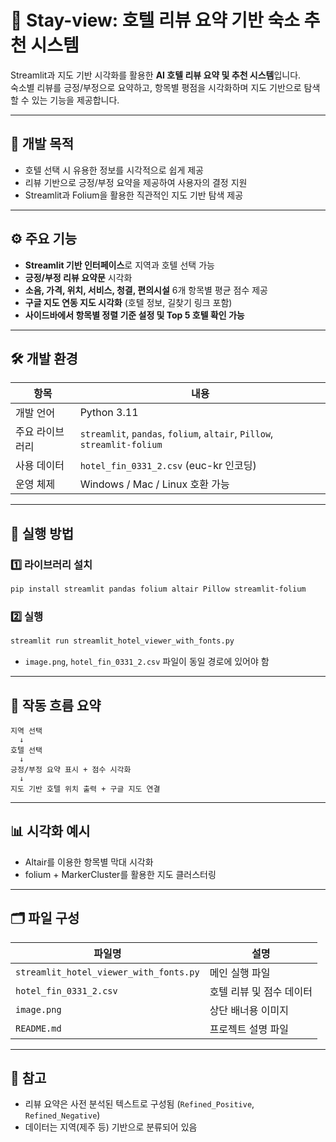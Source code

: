 # 🏨 Stay-view: 호텔 리뷰 요약 기반 숙소 추천 시스템

Streamlit과 지도 기반 시각화를 활용한 **AI 호텔 리뷰 요약 및 추천 시스템**입니다.  
숙소별 리뷰를 긍정/부정으로 요약하고, 항목별 평점을 시각화하며 지도 기반으로 탐색할 수 있는 기능을 제공합니다.

---

## 🎯 개발 목적

- 호텔 선택 시 유용한 정보를 시각적으로 쉽게 제공
- 리뷰 기반으로 긍정/부정 요약을 제공하여 사용자의 결정 지원
- Streamlit과 Folium을 활용한 직관적인 지도 기반 탐색 제공

---

## ⚙️ 주요 기능

- **Streamlit 기반 인터페이스**로 지역과 호텔 선택 가능
- **긍정/부정 리뷰 요약문** 시각화
- **소음, 가격, 위치, 서비스, 청결, 편의시설** 6개 항목별 평균 점수 제공
- **구글 지도 연동 지도 시각화** (호텔 정보, 길찾기 링크 포함)
- **사이드바에서 항목별 정렬 기준 설정 및 Top 5 호텔 확인 가능**

---

## 🛠 개발 환경

| 항목 | 내용 |
|------|------|
| 개발 언어 | Python 3.11 |
| 주요 라이브러리 | `streamlit`, `pandas`, `folium`, `altair`, `Pillow`, `streamlit-folium` |
| 사용 데이터 | `hotel_fin_0331_2.csv` (euc-kr 인코딩) |
| 운영 체제 | Windows / Mac / Linux 호환 가능 |

---

## 🚀 실행 방법

### 1️⃣ 라이브러리 설치

```bash
pip install streamlit pandas folium altair Pillow streamlit-folium
```

### 2️⃣ 실행

```bash
streamlit run streamlit_hotel_viewer_with_fonts.py
```

- `image.png`, `hotel_fin_0331_2.csv` 파일이 동일 경로에 있어야 함

---

## 🧭 작동 흐름 요약

```plaintext
지역 선택
  ↓
호텔 선택
  ↓
긍정/부정 요약 표시 + 점수 시각화
  ↓
지도 기반 호텔 위치 출력 + 구글 지도 연결
```

---

## 📊 시각화 예시

- Altair를 이용한 항목별 막대 시각화
- folium + MarkerCluster를 활용한 지도 클러스터링

---

## 🗂 파일 구성

| 파일명 | 설명 |
|--------|------|
| `streamlit_hotel_viewer_with_fonts.py` | 메인 실행 파일 |
| `hotel_fin_0331_2.csv` | 호텔 리뷰 및 점수 데이터 |
| `image.png` | 상단 배너용 이미지 |
| `README.md` | 프로젝트 설명 파일 |

---

## 📌 참고

- 리뷰 요약은 사전 분석된 텍스트로 구성됨 (`Refined_Positive`, `Refined_Negative`)
- 데이터는 지역(제주 등) 기반으로 분류되어 있음
